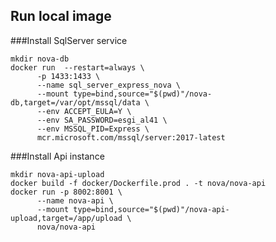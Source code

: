 ## Run local image

###Install SqlServer service
```shell
mkdir nova-db
docker run  --restart=always \
      -p 1433:1433 \
      --name sql_server_express_nova \
      --mount type=bind,source="$(pwd)"/nova-db,target=/var/opt/mssql/data \
      --env ACCEPT_EULA=Y \
      --env SA_PASSWORD=esgi_al41 \
      --env MSSQL_PID=Express \
      mcr.microsoft.com/mssql/server:2017-latest
```
###Install Api instance
```shell
mkdir nova-api-upload
docker build -f docker/Dockerfile.prod . -t nova/nova-api 
docker run -p 8002:8001 \
      --name nova-api \
      --mount type=bind,source="$(pwd)"/nova-api-upload,target=/app/upload \
      nova/nova-api
```

